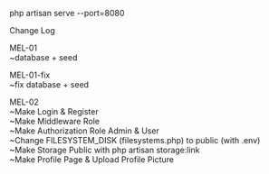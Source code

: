 <!-- Make A Port -->
php artisan serve --port=8080

Change Log

MEL-01
<br>~database + seed

MEL-01-fix
<br>~fix database + seed

MEL-02
<br>~Make Login & Register
<br>~Make Middleware Role
<br>~Make Authorization Role Admin & User
<br>~Change FILESYSTEM_DISK (filesystems.php) to public (with .env)
<br>~Make Storage Public with php artisan storage:link
<br>~Make Profile Page & Upload Profile Picture